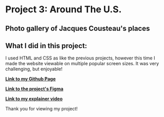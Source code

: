 # Project 3: Around The U.S.
## Photo gallery of Jacques Cousteau's places

## What I did in this project:

I used HTML and CSS as like the previous projects, however this time I made the website viewable on multiple popular screen sizes. It was very challenging, but enjoyable!

**[Link to my Github Page](https://saralwraz.github.io/se_project_aroundtheus/)**

**[Link to the project's Figma](https://www.figma.com/file/Es8zZP3ARGH9JGcw60i3OD/Sprint-3_-Around-the-US?type=design&node-id=0-1&mode=design&t=FbVMF06UjlRxH5sx-0)**

**[Link to my explainer video](https://youtu.be/HtWEnytRwmk)**

Thank you for viewing my project! 